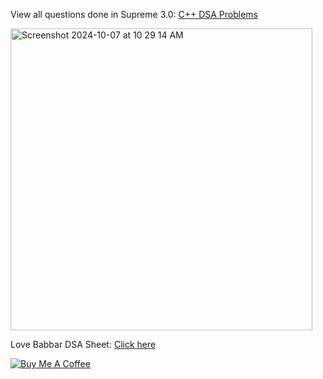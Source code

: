 View all questions done in Supreme 3.0: [C++ DSA Problems](https://cpp-dsa-sheet.vercel.app/)

[<img width="483" alt="Screenshot 2024-10-07 at 10 29 14 AM" src="https://github.com/user-attachments/assets/aa1d0814-0655-441c-9ed2-d68a06f172f6">](https://cpp-dsa-sheet.vercel.app/)


Love Babbar DSA Sheet: [Click here](https://drive.google.com/file/d/1FMdN_OCfOI0iAeDlqswCiC2DZzD4nPsb/view)

[![Buy Me A Coffee](https://img.buymeacoffee.com/button-api/?text=Buy%20me%20a%20coffee&emoji=&slug=saumyayadav&button_colour=FFDD00&font_colour=000000&font_family=Cookie&outline_colour=000000&coffee_colour=ffffff)](https://www.buymeacoffee.com/saumyayadav)
